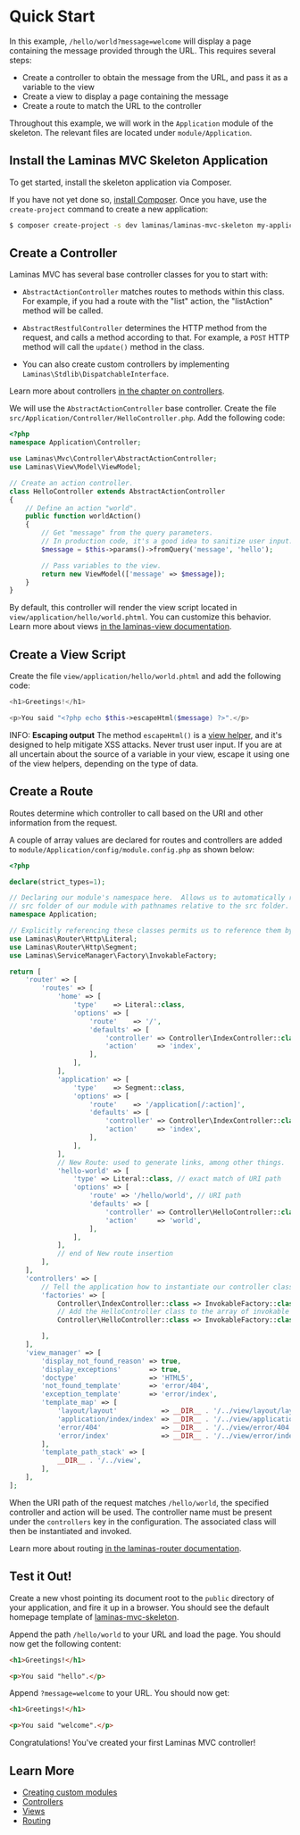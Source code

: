# Quick Start

In this example, `/hello/world?message=welcome` will display a page containing the message provided through the URL.
This requires several steps:

- Create a controller to obtain the message from the URL, and pass it as a variable to the view
- Create a view to display a page containing the message
- Create a route to match the URL to the controller

Throughout this example, we will work in the `Application` module of the skeleton. The relevant files are located under `module/Application`.

## Install the Laminas MVC Skeleton Application

To get started, install the skeleton application via Composer.

If you have not yet done so, [install Composer](https://getcomposer.org/doc/00-intro.md#installation-linux-unix-osx).
Once you have, use the `create-project` command to create a new application:

```bash
$ composer create-project -s dev laminas/laminas-mvc-skeleton my-application
```

## Create a Controller

Laminas MVC has several base controller classes for you to start with:

- `AbstractActionController` matches routes to methods within this class.
  For example, if you had a route with the "list" action, the "listAction" method will be called.

- `AbstractRestfulController` determines the HTTP method from the request, and calls a method according to that.
  For example, a `POST` HTTP method will call the `update()` method in the class.

- You can also create custom controllers by implementing `Laminas\Stdlib\DispatchableInterface`.

Learn more about controllers [in the chapter on controllers](controllers.md).

We will use the `AbstractActionController` base controller.
Create the file `src/Application/Controller/HelloController.php`.
Add the following code:

```php
<?php
namespace Application\Controller;

use Laminas\Mvc\Controller\AbstractActionController;
use Laminas\View\Model\ViewModel;

// Create an action controller.
class HelloController extends AbstractActionController
{
    // Define an action "world".
    public function worldAction()
    {
        // Get "message" from the query parameters.
        // In production code, it's a good idea to sanitize user input.
        $message = $this->params()->fromQuery('message', 'hello');

        // Pass variables to the view.
        return new ViewModel(['message' => $message]);
    }
}
```

By default, this controller will render the view script located in `view/application/hello/world.phtml`.
You can customize this behavior.
Learn more about views [in the laminas-view documentation](https://docs.laminas.dev/laminas-view/quick-start/).

## Create a View Script

Create the file `view/application/hello/world.phtml` and add the following code:

```php
<h1>Greetings!</h1>

<p>You said "<?php echo $this->escapeHtml($message) ?>".</p>
```

INFO: **Escaping output**
The method `escapeHtml()` is a [view helper](https://docs.laminas.dev/laminas-view/helpers/intro/), and it's designed to help mitigate XSS attacks.
Never trust user input.
If you are at all uncertain about the source of a variable in your view, escape it using one of the view helpers, depending on the type of data.

## Create a Route

Routes determine which controller to call based on the URI and other information from the request.

A couple of array values are declared for routes and controllers are added to  `module/Application/config/module.config.php` as shown below:

```php
<?php

declare(strict_types=1);

// Declaring our module's namespace here.  Allows us to automatically reference classes in the 
// src folder of our module with pathnames relative to the src folder. 
namespace Application;

// Explicitly referencing these classes permits us to reference them by their names below. 
use Laminas\Router\Http\Literal;
use Laminas\Router\Http\Segment;
use Laminas\ServiceManager\Factory\InvokableFactory;

return [
    'router' => [
        'routes' => [
            'home' => [
                'type'    => Literal::class,
                'options' => [
                    'route'    => '/',
                    'defaults' => [
                        'controller' => Controller\IndexController::class,
                        'action'     => 'index',
                    ],
                ],
            ],
            'application' => [
                'type'    => Segment::class,
                'options' => [
                    'route'    => '/application[/:action]',
                    'defaults' => [
                        'controller' => Controller\IndexController::class,
                        'action'     => 'index',
                    ],
                ],
            ],
            // New Route: used to generate links, among other things.
            'hello-world' => [
                'type' => Literal::class, // exact match of URI path
                'options' => [
                    'route' => '/hello/world', // URI path
                    'defaults' => [
                        'controller' => Controller\HelloController::class, // unique name
                        'action'     => 'world',
                    ],
                ],
            ],
            // end of New route insertion
        ],
    ],
    'controllers' => [
        // Tell the application how to instantiate our controller class
        'factories' => [
            Controller\IndexController::class => InvokableFactory::class,
            // Add the HelloController class to the array of invokable controllers. 
            Controller\HelloController::class => InvokableFactory::class,

        ],
    ],
    'view_manager' => [
        'display_not_found_reason' => true,
        'display_exceptions'       => true,
        'doctype'                  => 'HTML5',
        'not_found_template'       => 'error/404',
        'exception_template'       => 'error/index',
        'template_map' => [
            'layout/layout'           => __DIR__ . '/../view/layout/layout.phtml',
            'application/index/index' => __DIR__ . '/../view/application/index/index.phtml',
            'error/404'               => __DIR__ . '/../view/error/404.phtml',
            'error/index'             => __DIR__ . '/../view/error/index.phtml',
        ],
        'template_path_stack' => [
            __DIR__ . '/../view',
        ],
    ],
];
```

When the URI path of the request matches `/hello/world`, the specified controller and action will be used.
The controller name must be present under the `controllers` key in the configuration.
The associated class will then be instantiated and invoked.

Learn more about routing [in the laminas-router documentation](https://docs.laminas.dev/laminas-router/routing).

## Test it Out!

Create a new vhost pointing its document root to the `public` directory of your application, and fire it up in a browser.
You should see the default homepage template of [laminas-mvc-skeleton](https://github.com/laminas/laminas-mvc-skeleton).

Append the path `/hello/world` to your URL and load the page.
You should now get the following content:

```html
<h1>Greetings!</h1>

<p>You said "hello".</p>
```

Append `?message=welcome` to your URL.
You should now get:

```html
<h1>Greetings!</h1>

<p>You said "welcome".</p>
```

Congratulations!
You've created your first Laminas MVC controller!

## Learn More

- [Creating custom modules](https://docs.laminas.dev/tutorials/getting-started/modules/)
- [Controllers](controllers.md)
- [Views](https://docs.laminas.dev/laminas-view/quick-start)
- [Routing](https://docs.laminas.dev/laminas-router/routing)
